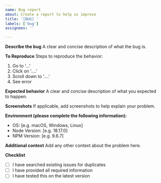 ```yaml
---
name: Bug report
about: Create a report to help us improve
title: '[BUG] '
labels: ['bug']
assignees: ''

---
```


**Describe the bug**
A clear and concise description of what the bug is.

**To Reproduce**
Steps to reproduce the behavior:
1. Go to '...'
2. Click on '....'
3. Scroll down to '....'
4. See error

**Expected behavior**
A clear and concise description of what you expected to happen.

**Screenshots**
If applicable, add screenshots to help explain your problem.

**Environment (please complete the following information):**
 - OS: [e.g. macOS, Windows, Linux]
 - Node Version: [e.g. 18.17.0]
 - NPM Version: [e.g. 9.6.7]

**Additional context**
Add any other context about the problem here.

**Checklist**
- [ ] I have searched existing issues for duplicates
- [ ] I have provided all required information
- [ ] I have tested this on the latest version 